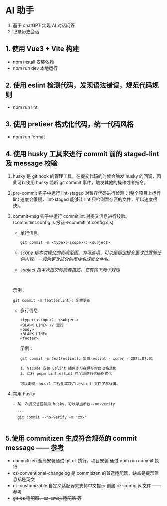 # AI 助手

1. 基于 chatGPT 实现 AI 对话问答
2. 记录历史会话

## 1. 使用 Vue3 + Vite 构建

- npm install 安装依赖
- npm run dev 本地运行

## 2. 使用 eslint 检测代码，发现语法错误，规范代码规则

- npm run lint

## 3. 使用 pretieer 格式化代码，统一代码风格

- npm run format

## 4. 使用 husky 工具来进行 commit 前的 staged-lint 及 message 校验

1.  husky 是 git hook 的管理工具，在提交代码的时候会触发 husky 的回调，因此可以使用 husky 监听 git commit 事件，触发其他的操作或者指令。
    &nbsp;
2.  pre-commit 钩子中运行 lint-staged 对暂存代码进行检测；(整个项目上运行 lint 速度会很慢，lint-staged 能够让 lint 只检测暂存区的文件，所以速度很快)。
    &nbsp;
3.  commit-msg 钩子中运行 commitlint 对提交信息进行校验。(commitlint.config.js 报错->commitlint.config.cjs)

    - 单行信息

      ```
      git commit -m <type>(<scope>): <subject>
      ```

    - _scope 指本次提交的影响范围，为可选项，可以是指定提交更改位置的任何内容。一般为更改部分的模块名或者文件名。_
    - _subject 指本次提交的简要描述，它有如下两个规则_

    &nbsp;

    示例：

    ```
    git commit -m feat(eslint): 配置更新
    ```

    - 多行信息

      ```
      <type>(<scope>): <subject>
      <BLANK LINE> // 空行
      <body>
      <BLANK LINE>
      <footer>
      ```

      示例：

      ```
      git commit -m feat(eslint): 集成 eslint - xcder - 2022.07.01

      1. Vscode 安装 Eslint 插件即可在保存时自动格式化
      2. 运行 pnpm lint:eslint 可全局进行代码格式化

      可以浏览 docs/1.工程化实践/1.eslint 文件了解详情。
      ```

4.  禁用 husky

        - 某一次提交想要禁用 husky，可以添加参数--no-verify

          ```
          git commit --no-verify -m "xxx"
          ```

## 5.使用 commitizen 生成符合规范的 commit message —— [参考](https://juejin.cn/post/6934292467160514567#heading-7)

- commitizen 全局安装通过 git cz 执行，项目安装 通过 npm run commit 执行
- cz-conventional-changelog 是 commitizen 的首选适配器，缺点是提示信息都是英文
- cz-customizable 自定义适配器来支持中文提示 创建.cz-config.js 文件 —— [参考](https://blog.csdn.net/DoubleLift_DSX/article/details/121984767)
- ~~git-cz 适配器、cz-emoji 适配器 等~~

